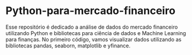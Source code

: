 # Python-para-mercado-financeiro
Esse repositório é dedicado a análise de dados do mercado financeiro utilizando Python e bibliotecas para ciência de dados e Machine Learning para finanças.
No primeiro código, vamos visualizar dados utilizando as bibliotecas pandas, seaborn, matplotlib e yfinance.
